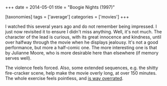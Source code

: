 +++
date = 2014-05-01
title = "Boogie Nights (1997)"

[taxonomies]
tags = ['average']
categories = ['movies']
+++

I watched this several years ago and do not remember being impressed. I
just now revisited it to ensure I didn't miss anything. Well, it's not
much. The character of the lead is curious, with its great innocence and
kindness, until over halfway through the movie when he displays
jealousy. It's not a good performance, but more a half-comic one. The
more interesting one is that by Julianne Moore, who is more desirable
here than elsewhere (if memory serves well).

The violence feels forced. Also, some extended sequences, e.g. the
shitty fire-cracker scene, help make the movie overly long, at over 150
minutes. The whole exercise feels pointless, and [is way overrated].

  [is way overrated]: http://en.wikipedia.org/wiki/Boogie_Nights#Release_and_reception
